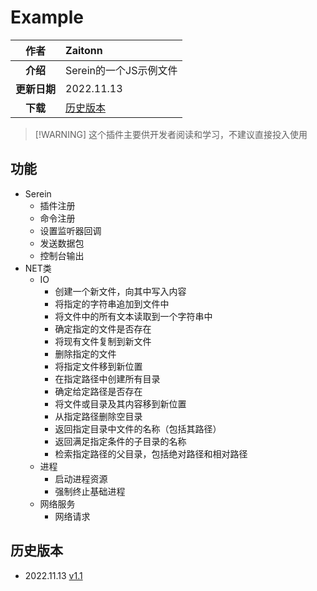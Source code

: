 
# Example

|     作者     | Zaitonn                |
| :----------: | :--------------------- |
|   **介绍**   | Serein的一个JS示例文件 |
| **更新日期** | 2022.11.13             |
|   **下载**   | [历史版本](#历史版本)  |

>[!WARNING] 这个插件主要供开发者阅读和学习，不建议直接投入使用

## 功能

- Serein
  - 插件注册
  - 命令注册
  - 设置监听器回调
  - 发送数据包
  - 控制台输出
- NET类
  - IO
    - 创建一个新文件，向其中写入内容
    - 将指定的字符串追加到文件中
    - 将文件中的所有文本读取到一个字符串中
    - 确定指定的文件是否存在
    - 将现有文件复制到新文件
    - 删除指定的文件
    - 将指定文件移到新位置
    - 在指定路径中创建所有目录
    - 确定给定路径是否存在
    - 将文件或目录及其内容移到新位置
    - 从指定路径删除空目录
    - 返回指定目录中文件的名称（包括其路径）
    - 返回满足指定条件的子目录的名称
    - 检索指定路径的父目录，包括绝对路径和相对路径
  - 进程
    - 启动进程资源
    - 强制终止基础进程
  - 网络服务
    - 网络请求

## 历史版本

- 2022.11.13 [v1.1](https://download.serein.cc/https://raw.githubusercontent.com/Zaitonn/Serein-Docs/publish/JS/Example/Example%20v1.1.js)
